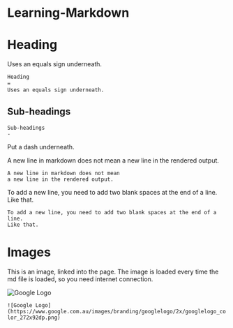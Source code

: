 # Learning-Markdown
Heading
=
Uses an equals sign underneath.
```Markdown
Heading
=
Uses an equals sign underneath.
```

Sub-headings
-
```
Sub-headings
-
```
Put a dash underneath.

A new line in markdown does not mean 
a new line in the rendered output.
```
A new line in markdown does not mean 
a new line in the rendered output.
```
To add a new line, you need to add two blank spaces at the end of a line.  
Like that.

```
To add a new line, you need to add two blank spaces at the end of a line.  
Like that.
```

Images
=
This is an image, linked into the page. The image is loaded every time the md file is loaded, so you need internet connection.

![Google Logo](https://www.google.com.au/images/branding/googlelogo/2x/googlelogo_color_272x92dp.png)

```![Google Logo](https://www.google.com.au/images/branding/googlelogo/2x/googlelogo_color_272x92dp.png)```
